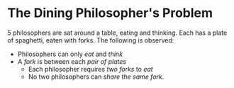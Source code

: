 # The Dining Philosopher's Problem

5 philosophers are sat around a table, eating and thinking. Each has a plate of spaghetti, eaten with forks. The following is observed:

- Philosophers can only *eat* and *think*
- A *fork* is between each *pair of plates*
	- Each philosopher requires *two forks* to *eat*
	- No two philosophers can *share the same fork.*

